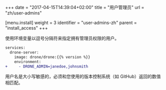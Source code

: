 +++
date = "2017-04-15T14:39:04+02:00"
title = "用户管理员"
url = "zh/user-admins"

[menu.install]
  weight = 3
  identifier = "user-admins-zh"
  parent = "install_access"
+++

<!--You can grant administrative privileges to users by providing an enumerated user list, separated by a comma, using the designated environment variable.-->

使用环境变量以逗号分隔符来指定拥有管理员权限的用户。

```diff
services:
  drone-server:
    image: drone/drone:{{% version %}}
    environment:
+     - DRONE_ADMIN=janedoe,johnsmith
```

<!--Please note that the usernames are case-sensitive and must match the exact values as returned from your version control system (e.g. GitHub).-->

用户名是大小写敏感的，必须和您使用的版本控制系统（如 GitHub）返回的数值相匹配。
